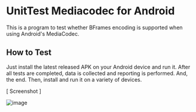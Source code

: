 # UnitTest Mediacodec for Android
This is a program to test whether BFrames encoding is supported when using Android's MediaCodec.

## How to Test
Just install the latest released APK on your Android device and run it.
After all tests are completed, data is collected and reporting is performed. And, the end.
Then, install and run it on a variety of devices.


[ Screenshot ] 

![image](https://github.com/AirenSoft-WebRTC-build/codec-tester-android/assets/21077363/ea0469da-6b65-4fde-86aa-b7f6bdc76f06)
